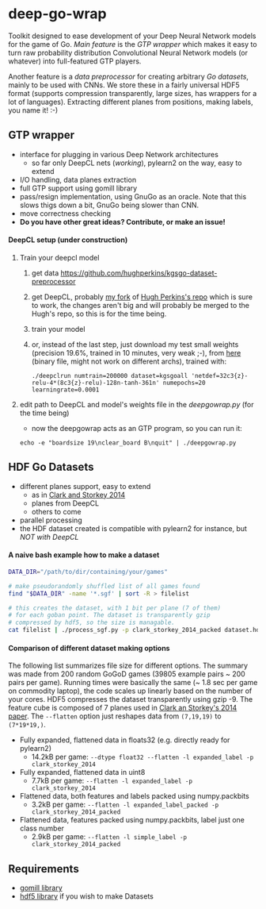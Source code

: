 # deep-go-wrap
Toolkit designed to ease development of your Deep Neural Network models
for the game of Go.  *Main feature* is the *GTP wrapper* which makes it
easy to turn raw probability distribution Convolutional Neural Network
models (or whatever) into full-featured GTP players.

Another feature is a *data preprocessor* for creating arbitrary *Go
datasets*, mainly to be used with CNNs.  We store these in a fairly
universal HDF5 format (supports compression transparently, large sizes,
has wrappers for a lot of languages). Extracting different planes from
positions, making labels, you name it! :-)

GTP wrapper
-----------
 * interface for plugging in various Deep Network architectures
    * so far only DeepCL nets (*working*), pylearn2 on the way, easy to extend
 * I/O handling, data planes extraction
 * full GTP support using gomill library
 * pass/resign implementation, using GnuGo as an oracle. Note that this slows thigs down a bit, GnuGo being slower than CNN.
 * move correctness checking
 * **Do you have other great ideas? Contribute, or make an issue!**

#### DeepCL setup (under construction)
1. Train your deepcl model
    1. get data https://github.com/hughperkins/kgsgo-dataset-preprocessor
    2. get DeepCL, probably [my fork](https://github.com/jmoudrik/DeepCL) of [Hugh Perkins's repo](https://github.com/hughperkins/DeepCL)
    which is sure to work, the changes aren't big and will probably be merged to the 
    Hugh's repo, so this is for the time being.
    3. train your model
    4. or, instead of the last step, just download my test small weights (precision 19.6%, trained in 10 minutes, very weak ;-), from [here](http://j2m.cz/~jm/weights.dat) (binary file, might not work on different archs), trained with:

        ```./deepclrun numtrain=200000 dataset=kgsgoall 'netdef=32c3{z}-relu-4*(8c3{z}-relu)-128n-tanh-361n' numepochs=20 learningrate=0.0001```
2. edit path to DeepCL and model's weights file in the *deepgowrap.py* (for the time being)
    * now the deepgowrap acts as an GTP program, so you can run it:

    ```echo -e "boardsize 19\nclear_board B\nquit" | ./deepgowrap.py```

HDF Go Datasets
------------------
  * different planes support, easy to extend
     * as in [Clark and Storkey 2014](http://arxiv.org/abs/1412.3409)
     * planes from DeepCL
     * others to come
  * parallel processing
  * the HDF dataset created is compatible with pylearn2 for instance, but *NOT with DeepCL*
  

#### A naive bash example how to make a dataset
```bash
DATA_DIR="/path/to/dir/containing/your/games"

# make pseudorandomly shuffled list of all games found
find "$DATA_DIR" -name '*.sgf' | sort -R > filelist

# this creates the dataset, with 1 bit per plane (7 of them)
# for each goban point. The dataset is transparently gzip
# compressed by hdf5, so the size is managable.
cat filelist | ./process_sgf.py -p clark_storkey_2014_packed dataset.hdf5
```

#### Comparison of different dataset making options
The following list summarizes file size for different options. The summary
was made from 200 random GoGoD games (39805 example pairs ~ 200 pairs per game).
Running times were basically the same (~ 1.8 sec per game on commodity laptop),
the code scales up linearly based on the number of your cores. HDF5 compresses
the dataset transparently using gzip -9. The feature cube is composed of 7 planes
used in [Clark an Storkey's 2014 paper](http://arxiv.org/pdf/1412.3409).
The ```--flatten``` option just reshapes data from ```(7,19,19)``` to ```(7*19*19,)```.

  * Fully expanded, flattened data in floats32 (e.g. directly ready for pylearn2)
     * 14.2kB per game: ```--dtype float32 --flatten -l expanded_label -p clark_storkey_2014```
  * Fully expanded, flattened data in uint8
     * 7.7kB per game: ```--flatten -l expanded_label -p clark_storkey_2014```
  * Flattened data, both features and labels packed using numpy.packbits
     * 3.2kB per game: ```--flatten -l expanded_label_packed -p clark_storkey_2014_packed```
  * Flattened data, features packed using numpy.packbits, label just one class number
     * 2.9kB per game: ```--flatten -l simple_label -p clark_storkey_2014_packed```


Requirements
------------
 * [gomill library](https://github.com/mattheww/gomill)
 * [hdf5 library](http://www.h5py.org/) if you wish to make Datasets 
